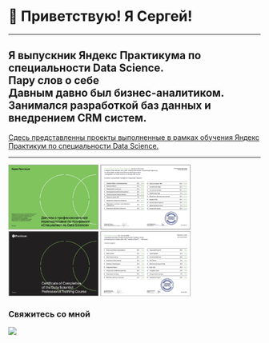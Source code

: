 #  👋 Приветствую! Я Сергей!  
---
Я выпускник Яндекс Практикума по специальности Data Science. 
<br>Пару слов о себе
<br>Давным давно был бизнес-аналитиком.
<br> Занимался разработкой баз данных и внедрением CRM систем.<br>
---
[Сдесь представленны проекты выполненные в рамках обучения Яндекс Практикум по специальности Data Science.](/yandex_practicum/README.md)

---
<div> <img src="dr1.png" width="180" height="130">
<img src="dr2.png" width="180" height="130">
<img src="d2.png" width="180" height="130">
<img src="d2_2.png" width="180" height="130"> 

<h3><b>Свяжитесь со мной</b></h3>
<div id="header" align="left">
<a href = "https://t.me/TrollenGoblinson"><img src= "https://media.giphy.com/media/ya4eevXU490Iw/giphy.gif" width="50"/></a>
</div>


<!--
**TrollenGoblinson/TrollenGoblinson** is a ✨ _special_ ✨ repository because its `README.md` (this file) appears on your GitHub profile.

Here are some ideas to get you started:

- 🔭 I’m currently working on ...
- 🌱 I’m currently learning ...
- 👯 I’m looking to collaborate on ...
- 🤔 I’m looking for help with ...
- 💬 Ask me about ...
- 📫 How to reach me: ...
- 😄 Pronouns: ...
- ⚡ Fun fact: ...
-->
